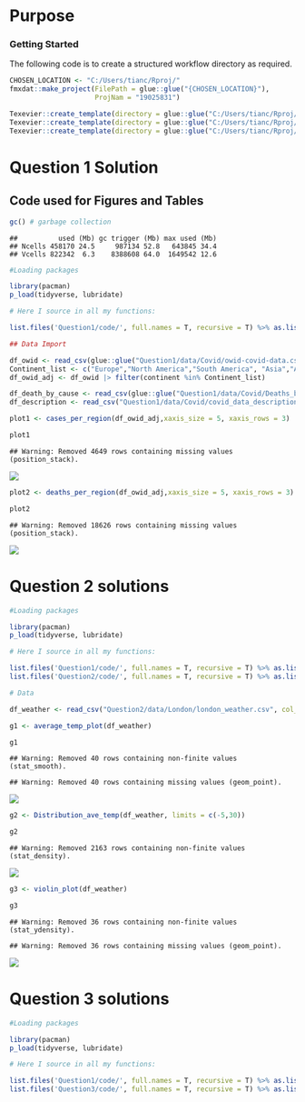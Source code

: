 # Purpose

### Getting Started

The following code is to create a structured workflow directory as
required.

``` r
CHOSEN_LOCATION <- "C:/Users/tianc/Rproj/"
fmxdat::make_project(FilePath = glue::glue("{CHOSEN_LOCATION}"), 
                     ProjNam = "19025831")

Texevier::create_template(directory = glue::glue("C:/Users/tianc/Rproj/19025831/"), template_name = "Question1", open_project = F)
Texevier::create_template(directory = glue::glue("C:/Users/tianc/Rproj/19025831/"), template_name = "Question2", open_project = F)
Texevier::create_template(directory = glue::glue("C:/Users/tianc/Rproj/19025831/"), template_name = "Question3", open_project = F)
```

# Question 1 Solution

## Code used for Figures and Tables

``` r
gc() # garbage collection 
```

    ##          used (Mb) gc trigger (Mb) max used (Mb)
    ## Ncells 458170 24.5     987134 52.8   643845 34.4
    ## Vcells 822342  6.3    8388608 64.0  1649542 12.6

``` r
#Loading packages

library(pacman)
p_load(tidyverse, lubridate)

# Here I source in all my functions:

list.files('Question1/code/', full.names = T, recursive = T) %>% as.list() %>% walk(~source(.))

## Data Import

df_owid <- read_csv(glue::glue("Question1/data/Covid/owid-covid-data.csv"))
Continent_list <- c("Europe","North America","South America", "Asia","Africa")
df_owid_adj <- df_owid |> filter(continent %in% Continent_list)

df_death_by_cause <- read_csv(glue::glue("Question1/data/Covid/Deaths_by_cause.csv")) #see if there is a cleaner way
df_description <- read_csv("Question1/data/Covid/covid_data_description.csv")
```

``` r
plot1 <- cases_per_region(df_owid_adj,xaxis_size = 5, xaxis_rows = 3)

plot1
```

    ## Warning: Removed 4649 rows containing missing values (position_stack).

![](README_files/figure-markdown_github/unnamed-chunk-4-1.png)

``` r
plot2 <- deaths_per_region(df_owid_adj,xaxis_size = 5, xaxis_rows = 3)

plot2
```

    ## Warning: Removed 18626 rows containing missing values (position_stack).

![](README_files/figure-markdown_github/unnamed-chunk-5-1.png)

# Question 2 solutions

``` r
#Loading packages

library(pacman)
p_load(tidyverse, lubridate)

# Here I source in all my functions:

list.files('Question1/code/', full.names = T, recursive = T) %>% as.list() %>% walk(~source(.))
list.files('Question2/code/', full.names = T, recursive = T) %>% as.list() %>% walk(~source(.))

# Data

df_weather <- read_csv("Question2/data/London/london_weather.csv", col_types = cols(date = col_date(format = "%Y%m%d")))
```

``` r
g1 <- average_temp_plot(df_weather)

g1
```

    ## Warning: Removed 40 rows containing non-finite values (stat_smooth).

    ## Warning: Removed 40 rows containing missing values (geom_point).

![](README_files/figure-markdown_github/unnamed-chunk-7-1.png)

``` r
g2 <- Distribution_ave_temp(df_weather, limits = c(-5,30))

g2
```

    ## Warning: Removed 2163 rows containing non-finite values (stat_density).

![](README_files/figure-markdown_github/unnamed-chunk-8-1.png)

``` r
g3 <- violin_plot(df_weather)

g3
```

    ## Warning: Removed 36 rows containing non-finite values (stat_ydensity).

    ## Warning: Removed 36 rows containing missing values (geom_point).

![](README_files/figure-markdown_github/unnamed-chunk-9-1.png)

# Question 3 solutions

``` r
#Loading packages

library(pacman)
p_load(tidyverse, lubridate)

# Here I source in all my functions:

list.files('Question1/code/', full.names = T, recursive = T) %>% as.list() %>% walk(~source(.))
list.files('Question3/code/', full.names = T, recursive = T) %>% as.list() %>% walk(~source(.))
```
